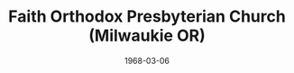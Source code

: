 ---
date: &id001 1968-03-06
end_date: null
location:
  address: null
  city: Milwaukie
  state: OR
minister:
- end: 1970-01-01
  name: Alan Moak
  start: 1969-01-01
  type: pastor
- end: 1973-01-01
  name: Robert Scott
  start: 1971-01-01
  type: pastor
- end: 1991-05-08
  name: Samuel van Houte
  start: 1974-01-01
  type: pastor
ministers:
- Alan Moak
- Robert Scott
- Samuel van Houte
name: Faith Orthodox Presbyterian Church
names: null
origination_date: *id001
raw_data: "OR\nMilwaukie\nFaith Orthodox Presbyterian Church  (March 6, 1968\u2013\
  May 8, 1991)\n(called Gladstone Orthodox Presbyterian Church, 1968\u20131978)\n\
  Pastors: Alan Moak, 1969\u201370\nRobert Scott, 1971\u201373\nSamuel van Houte,\
  \ 1974\u201391"
received_from: null
states:
- OR
status:
  active: false
  end_date: 1991-05-08
  reason: unknown
  received_from: null
  withdrawal_to: null
title: Faith Orthodox Presbyterian Church (Milwaukie OR)

---